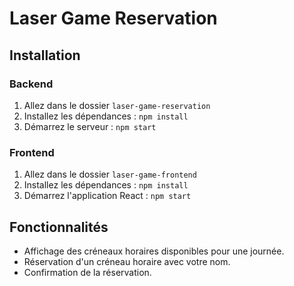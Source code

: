 # Laser Game Reservation

## Installation

### Backend

1. Allez dans le dossier `laser-game-reservation`
2. Installez les dépendances : `npm install`
3. Démarrez le serveur : `npm start`

### Frontend

1. Allez dans le dossier `laser-game-frontend`
2. Installez les dépendances : `npm install`
3. Démarrez l'application React : `npm start`

## Fonctionnalités

- Affichage des créneaux horaires disponibles pour une journée.
- Réservation d'un créneau horaire avec votre nom.
- Confirmation de la réservation.
